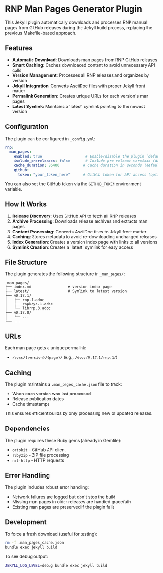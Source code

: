 # RNP Man Pages Generator Plugin

This Jekyll plugin automatically downloads and processes RNP manual pages from GitHub releases during the Jekyll build process, replacing the previous Makefile-based approach.

## Features

- **Automatic Download**: Downloads man pages from RNP GitHub releases
- **Smart Caching**: Caches downloaded content to avoid unnecessary API calls
- **Version Management**: Processes all RNP releases and organizes by version
- **Jekyll Integration**: Converts AsciiDoc files with proper Jekyll front matter
- **Permalink Generation**: Creates unique URLs for each version's man pages
- **Latest Symlink**: Maintains a 'latest' symlink pointing to the newest version

## Configuration

The plugin can be configured in `_config.yml`:

```yaml
rnp:
  man_pages:
    enabled: true                    # Enable/disable the plugin (default: true)
    include_prereleases: false       # Include pre-release versions (default: false)
    cache_duration: 86400           # Cache duration in seconds (default: 24 hours)
    github:
      token: "your_token_here"      # GitHub token for API access (optional)
```

You can also set the GitHub token via the `GITHUB_TOKEN` environment variable.

## How It Works

1. **Release Discovery**: Uses GitHub API to fetch all RNP releases
2. **Archive Processing**: Downloads release archives and extracts man pages
3. **Content Processing**: Converts AsciiDoc titles to Jekyll front matter
4. **Caching**: Stores metadata to avoid re-downloading unchanged releases
5. **Index Generation**: Creates a version index page with links to all versions
6. **Symlink Creation**: Creates a 'latest' symlink for easy access

## File Structure

The plugin generates the following structure in `_man_pages/`:

```
_man_pages/
├── index.md                 # Version index page
├── latest/                  # Symlink to latest version
├── v0.17.1/
│   ├── rnp.1.adoc
│   ├── rnpkeys.1.adoc
│   └── librnp.3.adoc
├── v0.17.0/
│   └── ...
└── ...
```

## URLs

Each man page gets a unique permalink:
- `/docs/{version}/{page}/` (e.g., `/docs/0.17.1/rnp.1/`)

## Caching

The plugin maintains a `.man_pages_cache.json` file to track:
- When each version was last processed
- Release publication dates
- Cache timestamps

This ensures efficient builds by only processing new or updated releases.

## Dependencies

The plugin requires these Ruby gems (already in Gemfile):
- `octokit` - GitHub API client
- `rubyzip` - ZIP file processing
- `net-http` - HTTP requests

## Error Handling

The plugin includes robust error handling:
- Network failures are logged but don't stop the build
- Missing man pages in older releases are handled gracefully
- Existing man pages are preserved if the plugin fails

## Development

To force a fresh download (useful for testing):
```bash
rm -f .man_pages_cache.json
bundle exec jekyll build
```

To see debug output:
```bash
JEKYLL_LOG_LEVEL=debug bundle exec jekyll build
```
